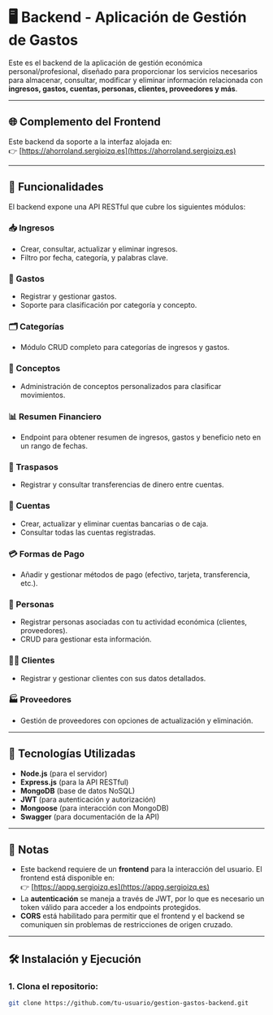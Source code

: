 # 🖥️ Backend - Aplicación de Gestión de Gastos

Este es el backend de la aplicación de gestión económica personal/profesional, diseñado para proporcionar los servicios necesarios para almacenar, consultar, modificar y eliminar información relacionada con **ingresos, gastos, cuentas, personas, clientes, proveedores y más**.

---

## 🌐 Complemento del Frontend

Este backend da soporte a la interfaz alojada en:  
👉 [https://ahorroland.sergioizq.es](https://ahorroland.sergioizq.es)

---

## 🚀 Funcionalidades

El backend expone una API RESTful que cubre los siguientes módulos:

### 📥 Ingresos
- Crear, consultar, actualizar y eliminar ingresos.
- Filtro por fecha, categoría, y palabras clave.

### 💸 Gastos
- Registrar y gestionar gastos.
- Soporte para clasificación por categoría y concepto.

### 🗂️ Categorías
- Módulo CRUD completo para categorías de ingresos y gastos.

### 🧾 Conceptos
- Administración de conceptos personalizados para clasificar movimientos.

### 📊 Resumen Financiero
- Endpoint para obtener resumen de ingresos, gastos y beneficio neto en un rango de fechas.

### 🔄 Traspasos
- Registrar y consultar transferencias de dinero entre cuentas.

### 🏦 Cuentas
- Crear, actualizar y eliminar cuentas bancarias o de caja.
- Consultar todas las cuentas registradas.

### 💳 Formas de Pago
- Añadir y gestionar métodos de pago (efectivo, tarjeta, transferencia, etc.).

### 👤 Personas
- Registrar personas asociadas con tu actividad económica (clientes, proveedores).
- CRUD para gestionar esta información.

### 🧑‍💼 Clientes
- Registrar y gestionar clientes con sus datos detallados.

### 🏭 Proveedores
- Gestión de proveedores con opciones de actualización y eliminación.

---

## 🔧 Tecnologías Utilizadas

- **Node.js** (para el servidor)
- **Express.js** (para la API RESTful)
- **MongoDB** (base de datos NoSQL)
- **JWT** (para autenticación y autorización)
- **Mongoose** (para interacción con MongoDB)
- **Swagger** (para documentación de la API)

---

## 📌 Notas

- Este backend requiere de un **frontend** para la interacción del usuario. El frontend está disponible en:  
  👉 [https://appg.sergioizq.es](https://appg.sergioizq.es)
- La **autenticación** se maneja a través de JWT, por lo que es necesario un token válido para acceder a los endpoints protegidos.
- **CORS** está habilitado para permitir que el frontend y el backend se comuniquen sin problemas de restricciones de origen cruzado.

---

## 🛠️ Instalación y Ejecución

### 1. Clona el repositorio:
```bash
git clone https://github.com/tu-usuario/gestion-gastos-backend.git
